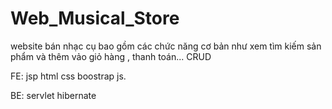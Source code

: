 # Web_Musical_Store

website bán nhạc cụ bao gồm các chức năng cơ bản như xem tìm kiếm sản phẩm và thêm vảo giỏ hàng , thanh toán...
CRUD



FE: jsp html css boostrap js.



BE: servlet hibernate

